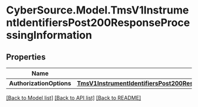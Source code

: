 # CyberSource.Model.TmsV1InstrumentIdentifiersPost200ResponseProcessingInformation
## Properties

Name | Type | Description | Notes
------------ | ------------- | ------------- | -------------
**AuthorizationOptions** | [**TmsV1InstrumentIdentifiersPost200ResponseProcessingInformationAuthorizationOptions**](TmsV1InstrumentIdentifiersPost200ResponseProcessingInformationAuthorizationOptions.md) |  | [optional] 

[[Back to Model list]](../README.md#documentation-for-models) [[Back to API list]](../README.md#documentation-for-api-endpoints) [[Back to README]](../README.md)

